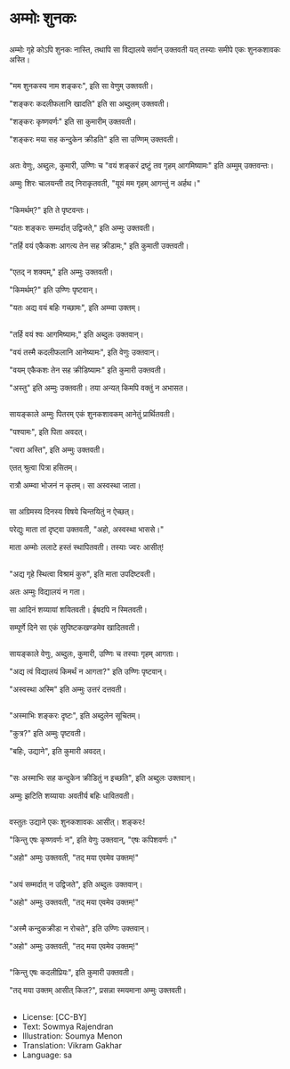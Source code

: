 # अम्मोः शुनकः

##
अम्मोः गृहे कोऽपि शुनकः नास्ति, तथापि सा विद्यालये सर्वान् उक्तवती यत् तस्याः समीपे एकः शुनकशावकः अस्ति।

##
"मम शुनकस्य नाम शङ्करः", इति सा वेणुम् उक्तवती।

"शङ्करः कदलीफलानि खादति" इति सा अब्दुलम् उक्तवती।

"शङ्करः कृष्णवर्णः" इति सा कुमारीम् उक्तवती।

"शङ्करः मया सह कन्दुकेन क्रीडति" इति सा उण्णिम् उक्तवती।

##
अतः वेणुः, अब्दुलः, कुमारी, उण्णिः च "वयं शङ्करं द्रष्टुं तव गृहम् आगमिष्यामः" इति अम्मुम् उक्तवन्तः।

अम्मुः शिरः चालयन्ती तद् निराकृतवती, "यूयं मम गृहम् आगन्तुं न अर्हथ।"

##
"किमर्थम्?" इति ते पृष्टवन्तः।

"यतः शङ्करः सम्मर्दात् उद्विजते," इति अम्मुः उक्तवती।

"तर्हि वयं एकैकशः आगत्य तेन सह क्रीडामः," इति कुमाती उक्तवती।

##
"एतद् न शक्यम्," इति अम्मुः उक्तवती।

"किमर्थम्?" इति उण्णिः पृष्टवान्।

"यतः अद्य वयं बहिः गच्छामः", इति अम्म्वा उक्तम्।

##
"तर्हि वयं श्वः आगमिष्यामः," इति अब्दुलः उक्तवान्।

"वयं तस्मै कदलीफलानि आनेष्यामः", इति वेणुः उक्तवान्।

"वयम् एकैकशः तेन सह क्रीडिष्यामः" इति कुमारी उक्तवती।

"अस्तु" इति अम्मुः उक्तवती। तया अन्यत् किमपि वक्तुं न अभासत।

##
सायङ्काले अम्मुः पितरम् एकं शुनकशावकम् आनेतुं प्रार्थितवती।

"पश्यामः", इति पिता अवदत्।

"त्वरा अस्ति", इति अम्मुः उक्तवती।

एतत् श्रुत्वा पित्रा हसितम्।

रात्रौ अम्म्वा भोजनं न कृतम्। सा अस्वस्था जाता।

##
सा अग्रिमस्य दिनस्य विषये चिन्तयितुं न ऐच्छत्।

परेद्युः माता तां दृष्ट्वा उक्तवती, "अहो, अस्वस्था भाससे।"

माता अम्मोः ललाटे हस्तं स्थापितवती। तस्याः ज्वरः आसीत्!

##
"अद्य गृहे स्थित्वा विश्रामं कुरु", इति माता उपदिष्टवती।

अतः अम्मुः विद्यालयं न गता।

सा आदिनं शय्यायां शयितवती। ईषदपि न स्मितवती।

सम्पूर्णे दिने सा एकं सुपिष्टकखण्डमेव खादितवती।

##
सायङ्काले वेणुः, अब्दुलः, कुमारी, उण्णिः च तस्याः गृहम् आगताः।

"अद्य त्वं विद्यालयं किमर्थं न आगता?" इति उण्णिः पृष्टवान्।

"अस्वस्था अस्मि" इति अम्मुः उत्तरं दत्तवती।

##
"अस्माभिः शङ्करः दृष्टः", इति अब्दुलेन सूचितम्।

"कुत्र?" इति अम्मुः पृष्टवती।

"बहिः, उद्याने", इति कुमारी अवदत्।

##
"सः अस्माभिः सह कन्दुकेन क्रीडितुं न इच्छति", इति अब्दुलः उक्तवान्।

अम्मुः झटिति शय्यायाः अवतीर्य बहिः धावितवती।

##
वस्तुतः उद्याने एकः शुनकशावकः आसीत्। शङ्करः!

"किन्तु एषः कृष्णवर्णः न", इति वेणुः उक्तवान्, "एषः कपिशवर्णः।"

"अहो" अम्मुः उक्तवती, "तद् मया एवमेव उक्तम्!"

##
"अयं सम्मर्दात् न उद्विजते", इति अब्दुलः उक्तवान्।

"अहो" अम्मुः उक्तवती, "तद् मया एवमेव उक्तम्!"

##
"अस्मै कन्दुकक्रीडा न रोचते", इति उण्णिः उक्तवान्।

"अहो" अम्मुः उक्तवती, "तद् मया एवमेव उक्तम्!"

##
"किन्तु एषः कदलीप्रियः", इति कुमारी उक्तवती।

"तद् मया उक्तम् आसीत् किल?", प्रसन्ना स्मयमाना अम्मुः उक्तवती।

##
* License: [CC-BY]
* Text: Sowmya Rajendran
* Illustration: Soumya Menon
* Translation: Vikram Gakhar
* Language: sa
